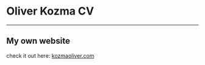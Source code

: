 # Oliver Kozma CV

---

## My own website
check it out here: [kozmaoliver.com](https://kozmaoliver.com)